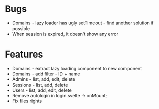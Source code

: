 # Bugs

- Domains - lazy loader has ugly setTimeout - find another solution if possible
- When session is expired, it doesn't show any error

# Features

- Domains - extract lazy loading component to new component
- Domains - add filter - ID + name
- Admins - list, add, edit, delete
- Sessions - list, add, delete
- Users - list, add, edit, delete
- Remove autologin in login.svelte -> onMount;
- Fix files rights
